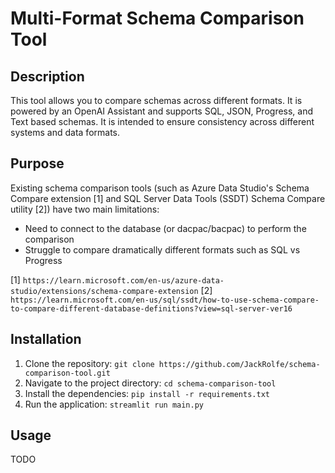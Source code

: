# Multi-Format Schema Comparison Tool

## Description

This tool allows you to compare schemas across different formats. It is powered by an OpenAI Assistant and supports SQL, JSON, Progress, and Text based schemas. It is intended to ensure consistency across different systems and data formats.

## Purpose
Existing schema comparison tools (such as Azure Data Studio's Schema Compare extension [1] and SQL Server Data Tools (SSDT) Schema Compare utility [2]) have two main limitations:
- Need to connect to the database (or dacpac/bacpac) to perform the comparison
- Struggle to compare dramatically different formats such as SQL vs Progress

[1] `https://learn.microsoft.com/en-us/azure-data-studio/extensions/schema-compare-extension`
[2] `https://learn.microsoft.com/en-us/sql/ssdt/how-to-use-schema-compare-to-compare-different-database-definitions?view=sql-server-ver16`


## Installation

1. Clone the repository: `git clone https://github.com/JackRolfe/schema-comparison-tool.git`
2. Navigate to the project directory: `cd schema-comparison-tool`
3. Install the dependencies: `pip install -r requirements.txt`
4. Run the application: `streamlit run main.py`

## Usage
TODO